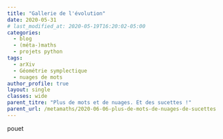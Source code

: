 ```yaml
---
title: "Gallerie de l'évolution"
date: 2020-05-31
# last_modified_at: 2020-05-19T16:20:02-05:00
categories:
  - blog
  - (méta-)maths
  - projets python
tags:
  - arXiv
  - Géométrie symplectique
  - nuages de mots
author_profile: true
layout: single
classes: wide
parent_titre: "Plus de mots et de nuages. Et des sucettes !"
parent_url: /metamaths/2020-06-06-plus-de-mots-de-nuages-de-sucettes
---
```


pouet